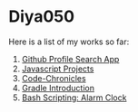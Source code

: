 # Diya050

Here is a list of my works so far:

1. [Github Profile Search App](https://diya050.github.io/Profie-search-app/)
2. [Javascript Projects](https://github.com/Diya050/Javascript-Projects)
3. [Code-Chronicles](https://diya050.github.io/Code-Chronicles/)
4. [Gradle Introduction](https://diya050.github.io/Gradle/)
5. [Bash Scripting: Alarm Clock]()
